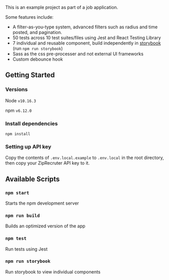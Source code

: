 This is an example project as part of a job application.

Some features include:
- A filter-as-you-type system, advanced filters such as radius and time posted, and pagination.
- 50 tests across 10 test suites/files using Jest and React Testing Library
- 7 individual and reusable component, build independently in [storybook](https://storybook.js.org/) (run `npm run storybook`)
- Sass as the css pre-processer and not external UI frameworks
- Custom debounce hook

## Getting Started

### Versions
Node `v10.16.3`

npm `v6.12.0`

### Install dependencies
`npm install`

### Setting up API key
Copy the contents of `.env.local.example` to `.env.local` in the root directory, then copy your ZipRecruter API key to it.

## Available Scripts

### `npm start`
Starts the npm development server

### `npm run build`
Builds an optimized version of the app

### `npm test`
Run tests using Jest

### `npm run storybook`
Run storybook to view individual components
